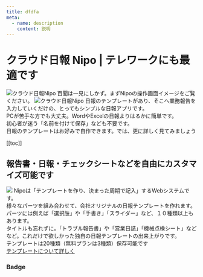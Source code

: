 ```yaml
---
title: dfdfa
meta:
  - name: description
    content: 説明
---
```

# クラウド日報 Nipo | テレワークにも最適です
![クラウド日報Nipo](/top.png)
百聞は一見にしかず。まずNipoの操作画面イメージをご覧ください。
![クラウド日報Nipo](/topmovie.gif)
日報のテンプレートがあり、そこへ業務報告を入力していくだけの、とってもシンプルな日報アプリです。  
PCが苦手な方でも大丈夫。WordやExcelの日報よりはるかに簡単です。  
初心者が迷う「名前を付けて保存」なども不要です。  
日報のテンプレートはお好みで自作できます。では、更に詳しく見てみましょう

[[toc]]
## 報告書・日報・チェックシートなどを自由にカスタマイズ可能です
![](/icatch/icatch1.png)
Nipoは「テンプレートを作り、決まった周期で記入」するWebシステムです。  
様々なパーツを組み合わせて、会社オリジナルの日報テンプレートを作れます。パーツには例えば「選択肢」や「手書き」「スライダー」など、１０種類以上もあります。  
タイトルも忘れずに。「トラブル報告書」や「営業日誌」「機械点検シート」などなど。これだけで欲しかった独自の日報テンプレートの出来上がりです。  
テンプレートは20種類（無料プランは3種類）保存可能です  
<a href="/manual/template/_make.html" class="btn btn-primary">テンプレートについて詳しく</a>


### Badge <Badge text="beta" type="warning" /> <Badge text="default theme"/>
